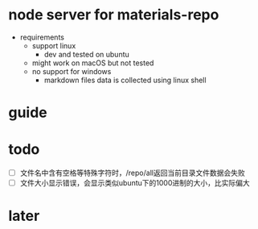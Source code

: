 # node server for materials-repo

- requirements
  - support linux
    - dev and tested on ubuntu
  - might work on macOS but not tested
  - no support for windows
    - markdown files data is collected using linux shell


# guide


# todo

- [ ] 文件名中含有空格等特殊字符时，/repo/all返回当前目录文件数据会失败
- [ ] 文件大小显示错误，会显示类似ubuntu下的1000进制的大小，比实际偏大

# later

